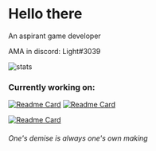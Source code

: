 # Hello there

An aspirant game developer

AMA in discord: Light#3039



![stats](https://github-readme-stats.vercel.app/api?username=light3039&show_icons=true&theme=tokyonight)


### Currently working on:
[![Readme Card](https://github-readme-stats.vercel.app/api/pin/?username=light3039&repo=light&theme=tokyonight)](https://github.com/light3039/light)
[![Readme Card](https://github-readme-stats.vercel.app/api/pin/?username=light3039&repo=CSES&theme=tokyonight)](https://github.com/Light3039/CSES)

[![Readme Card](https://github-readme-stats.vercel.app/api/pin/?username=light3039&repo=ue5-benchmarker&theme=tokyonight)](https://github.com/Light3039/ue5-benchmarker)

###### One's demise is always one's own making
